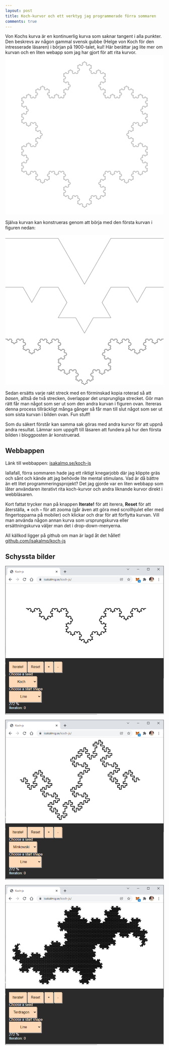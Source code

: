 ```yaml
---
layout: post
title: Koch-kurvor och ett verktyg jag programmerade förra sommaren 
comments: true
---
```

Von Kochs kurva är en kontinuerlig kurva som saknar tangent i alla punkter. Den beskrevs av någon gammal svensk gubbe (Helge von Koch för den intresserade läsaren) i början på 1900-talet, kul! Här berättar jag lite mer om kurvan och en liten webapp som jag har gjort för att rita kurvor.
![kurva](/images/koch.png)


Själva kurvan kan konstrueras genom att börja med den första kurvan i figuren nedan:

![iterationer](/images/koch2.png)

Sedan ersätts varje rakt streck med en förminskad kopia roterad så att *basen*, alltså de två strecken, överlappar det ursprungliga strecket. Gör man rätt får man något som ser ut som den andra kurvan i figuren ovan. Itereras denna process tillräckligt många gånger så får man till slut något som ser ut som sista kurvan i bilden ovan. Fun stuff!

Som du säkert förstår kan samma sak göras med andra kurvor för att uppnå andra resultat. Lämnar som uppgift till läsaren att fundera på hur den första bilden i bloggposten är konstruerad.

## Webbappen
Länk till webbappen: [isakalmq.se/koch-js](https://isakalmq.se/koch-js/)

Iallafall, förra sommaren hade jag ett riktigt knegarjobb där jag klippte gräs och sånt och kände att jag behövde lite mental stimulans. Vad är då bättre än ett litet programmeringsprojekt? Det jag gjorde var en liten webbapp som låter användaren iterativt rita koch-kurvor och andra liknande kurvor direkt i webbläsaren. 

Kort fattat trycker man på knappen **Iterate!** för att iterera, **Reset** för att återställa, **+** och **-** för att zooma (går även att göra med scrollhjulet eller med fingertopparna på mobiler) och klickar och drar för att förflytta kurvan. Vill man använda någon annan kurva som ursprungskurva eller ersättningskurva väljer man det i drop-down-menyerna.

All källkod ligger på github om man är lagd åt det hållet! [github.com/isakalmq/koch-js](https://github.com/isakalmq/koch-js)

## Schyssta bilder

![screenshot](/images/koch3.png)

![screenshot](/images/koch4.png)

![screenshot](/images/koch5.png)